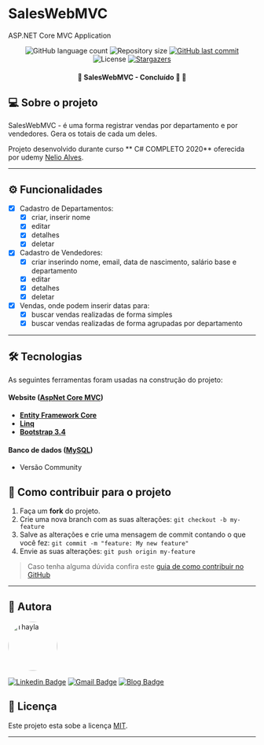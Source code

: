 # SalesWebMVC
ASP.NET Core MVC Application

<p align="center">
  <img alt="GitHub language count" src="https://img.shields.io/github/languages/count/ThayPedroso/SalesWebMVC?color=%2304D361">

  <img alt="Repository size" src="https://img.shields.io/github/repo-size/ThayPedroso/SalesWebMVC">

  <a href="https://github.com/ThayPedroso/proffy/commits/master">
    <img alt="GitHub last commit" src="https://img.shields.io/github/last-commit/ThayPedroso/SalesWebMVC">
  </a>

   <img alt="License" src="https://img.shields.io/badge/license-MIT-brightgreen">
   <a href="https://github.com/ThayPedroso/SalesWebMVC/stargazers">
    <img alt="Stargazers" src="https://img.shields.io/github/stars/ThayPedroso/SalesWebMVC?style=social">
  </a> 
</p>

<h4 align="center"> 
	🚧  SalesWebMVC - Concluído 🚀 🚧
</h4>

## 💻 Sobre o projeto

SalesWebMVC - é uma forma registrar vendas por departamento e por vendedores. Gera os totais de cada um deles. 


Projeto desenvolvido durante  curso ** C# COMPLETO 2020** oferecida por udemy [Nelio Alves](https://www.udemy.com/course/programacao-orientada-a-objetos-csharp/).

---

## ⚙️ Funcionalidades

- [x] Cadastro de Departamentos:
  - [x] criar, inserir nome
  - [x] editar
  - [x] detalhes
  - [x] deletar
  
- [x] Cadastro de Vendedores:
  - [x] criar inserindo nome, email, data de nascimento, salário base e departamento
  - [x] editar
  - [x] detalhes
  - [x] deletar

- [x] Vendas, onde podem inserir datas para:
  - [x] buscar vendas realizadas de forma simples
  - [x] buscar vendas realizadas de forma agrupadas por departamento

---

## 🛠 Tecnologias

As seguintes ferramentas foram usadas na construção do projeto:

#### **Website**  ([AspNet Core MVC](https://docs.microsoft.com/pt-br/aspnet/core/mvc/overview?view=aspnetcore-5.0))

-   **[Entity Framework Core](https://docs.microsoft.com/pt-br/ef/core/)**
-   **[Linq](https://docs.microsoft.com/pt-br/dotnet/csharp/programming-guide/concepts/linq/introduction-to-linq-queries)**
-   **[Bootstrap 3.4](https://getbootstrap.com/docs/3.4/getting-started/)**

#### **Banco de dados**  ([MySQL](https://www.mysql.com/))

-   Versão Community

## 💪 Como contribuir para o projeto

1. Faça um **fork** do projeto.
2. Crie uma nova branch com as suas alterações: `git checkout -b my-feature`
3. Salve as alterações e crie uma mensagem de commit contando o que você fez: `git commit -m "feature: My new feature"`
4. Envie as suas alterações: `git push origin my-feature`
> Caso tenha alguma dúvida confira este [guia de como contribuir no GitHub](./CONTRIBUTING.md)
---

## :woman: Autora

<a href="https://www.linkedin.com/in/thaylapedroso/">
 <img style="border-radius: 50%;" src="https://avatars3.githubusercontent.com/u/44008476?s=460&u=7dbb833a401c575edc98f696cb5823d3b5e78e72&v=4" width="100px;" alt="Thayla"/>
 <br />
</a>

 [![Linkedin Badge](https://img.shields.io/badge/-LinkedIn-blue?style=flat-square&logo=Linkedin&logoColor=white&link=https://www.linkedin.com/in/thaylapedroso/)](https://www.linkedin.com/in/thaylapedroso/) [![Gmail Badge](https://img.shields.io/badge/-GMail-c14438?style=flat-square&logo=Gmail&logoColor=white&link=mailto:thayla.pedroso88@gmail.com)](mailto:thayla.pedroso88@gmail.com) [![Blog Badge](https://img.shields.io/badge/-Blog-green?style=flat-square&logo=Blog&logoColor=white&link=http://pensaengenheira.blogspot.com/)](http://pensaengenheira.blogspot.com/)

## 📝 Licença

Este projeto esta sobe a licença [MIT](./LICENSE).

---
